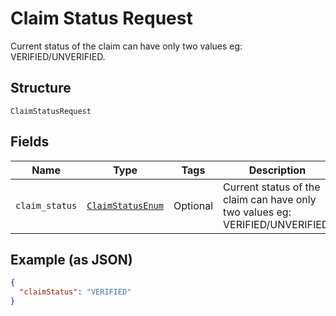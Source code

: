 
# Claim Status Request

Current status of the claim can have only two values eg: VERIFIED/UNVERIFIED.

## Structure

`ClaimStatusRequest`

## Fields

| Name | Type | Tags | Description |
|  --- | --- | --- | --- |
| `claim_status` | [`ClaimStatusEnum`](../../doc/models/claim-status-enum.md) | Optional | Current status of the claim can have only two values eg: VERIFIED/UNVERIFIED. |

## Example (as JSON)

```json
{
  "claimStatus": "VERIFIED"
}
```

